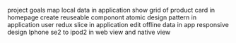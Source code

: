 project goals
map local data in application 
show grid of product card in homepage
create reuseable componont 
atomic design pattern in application
user redux slice in application
edit offline data in app
responsive design Iphone se2 to ipod2 in web view and native view
